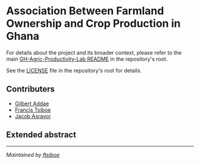 # Association Between Farmland Ownership and Crop Production in Ghana 

For details about the project and its broader context, please refer to the main [GH-Agric-Productivity-Lab README](../README.md) in the repository's root.

See the [LICENSE](../LICENSE) file in the repository's root for details.

## Contributers
- [Gilbert Addae](https://github.com/Gilbertaddae)
- [Francis Tsiboe](https://scholar.google.com/citations?user=ox2t_YIAAAAJ&hl=en)
- [Jacob Asravor](https://scholar.google.com/citations?user=_zUi3FsAAAAJ&hl=en)
  
## Extended abstract




---

*Maintained by [ftsiboe](https://github.com/ftsiboe)*
